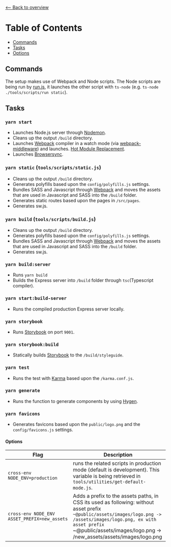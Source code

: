 [⟵ Back to overview](../README.md)

# Table of Contents
- [Commands](#commands)
- [Tasks](#tasks)
- [Options](#options)

## Commands ##
The setup makes use of Webpack and Node scripts. The Node scripts are being run by [run.js](../tools/scripts/run.js), it launches the other script with `ts-node` (e.g. `ts-node ./tools/scripts/run static`).

## Tasks ##
### `yarn start` ###
- Launches Node.js server through [Nodemon](https://nodemon.io/).
- Cleans up the output `/build` directory.
- Launches [Webpack](https://webpack.github.io/) compiler in a watch mode (via
  [webpack-middleware](../server/middleware/hotReload.ts)) and launches.
  [Hot Module Replacement](https://webpack.github.io/docs/hot-module-replacement).
- Launches [Browsersync](https://browsersync.io/).

### `yarn static` (`tools/scripts/static.js`) ###
- Cleans up the output `/build` directory.
- Generates polyfills based upon the `config/polyfills.js` settings.
- Bundles SASS and Javascript through [Webpack](https://webpack.github.io/) and moves the assets that are used in Javascript and SASS into the `/build` folder.
- Generates static routes based upon the pages in `/src/pages`.
- Generates sw.js.

### `yarn build` (`tools/scripts/build.js`) ###
- Cleans up the output `/build` directory.
- Generates polyfills based upon the `config/polyfills.js` settings.
- Bundles SASS and Javascript through [Webpack](https://webpack.github.io/) and moves the assets that are used in Javascript and SASS into the `/build` folder.
- Generates sw.js.

### `yarn build:server` ###
- Runs `yarn build`
- Builds the Express server into `/build` folder through `tsc`(Typescript compiler).

### `yarn start:build-server` ###
- Runs the compiled production Express server locally.

### `yarn storybook` ###
- Runs [Storybook](https://storybook.js.org/) on port `9001`.

### `yarn storybook:build` ###
- Statically builds [Storybook](https://storybook.js.org/) to the `/build/styleguide`.

### `yarn test` ###
- Runs the test with [Karma](https://karma-runner.github.io/latest/index.html) based upon the `/karma.conf.js`.

### `yarn generate` ###
- Runs the function to generate components by using [Hygen](https://www.hygen.io/).

### `yarn favicons` ###
- Generates favicons based upon the `public/logo.png` and the `config/favicons.js` settings.


#### Options

| Flag        | Description                                                                         |
| ----------- | ----------------------------------------------------------------------------------- |
| `cross-env NODE_ENV=production` | runs the related scripts in production mode (default is development). This variable is being retrieved in `tools/utilities/get-default-mode.js`.
| `cross-env NODE_ENV ASSET_PREFIX=new_assets` | Adds a prefix to the assets paths, in CSS its used as following: without asset prefix `~@public/assets/images/logo.png -> /assets/images/logo.png, ex with asset prefix `~@public/assets/images/logo.png -> /new_assets/assets/images/logo.png
